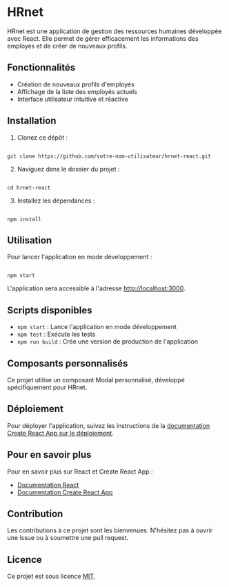 # HRnet

HRnet est une application de gestion des ressources humaines développée avec React. Elle permet de gérer efficacement les informations des employés et de créer de nouveaux profils.

## Fonctionnalités

- Création de nouveaux profils d'employés
- Affichage de la liste des employés actuels
- Interface utilisateur intuitive et réactive

## Installation

1. Clonez ce dépôt :
```

git clone https://github.com/votre-nom-utilisateur/hrnet-react.git

```

2. Naviguez dans le dossier du projet :
```

cd hrnet-react

```

3. Installez les dépendances :
```

npm install

```

## Utilisation

Pour lancer l'application en mode développement :

```

npm start

```

L'application sera accessible à l'adresse [http://localhost:3000](http://localhost:3000).

## Scripts disponibles

- `npm start` : Lance l'application en mode développement
- `npm test` : Exécute les tests
- `npm run build` : Crée une version de production de l'application

## Composants personnalisés

Ce projet utilise un composant Modal personnalisé, développé spécifiquement pour HRnet.

## Déploiement

Pour déployer l'application, suivez les instructions de la [documentation Create React App sur le déploiement](https://facebook.github.io/create-react-app/docs/deployment).

## Pour en savoir plus

Pour en savoir plus sur React et Create React App :

- [Documentation React](https://reactjs.org/)
- [Documentation Create React App](https://facebook.github.io/create-react-app/docs/getting-started)

## Contribution

Les contributions à ce projet sont les bienvenues. N'hésitez pas à ouvrir une issue ou à soumettre une pull request.

## Licence

Ce projet est sous licence [MIT](https://choosealicense.com/licenses/mit/).
